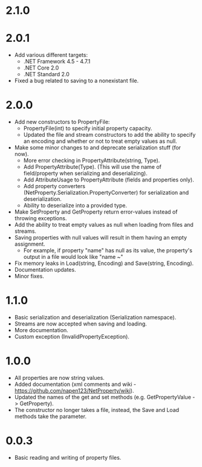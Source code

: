 # 2.1.0

# 2.0.1
* Add various different targets:
	* .NET Framework 4.5 - 4.7.1
	* .NET Core 2.0
	* .NET Standard 2.0
* Fixed a bug related to saving to a nonexistant file.

# 2.0.0
* Add new constructors to PropertyFile:
    * PropertyFile(int) to specify initial property capacity.
	* Updated the file and stream constructors to add the ability to specify an encoding
	  and whether or not to treat empty values as null.
* Make some minor changes to and deprecate serialization stuff (for now).
	* More error checking in PropertyAttribute(string, Type).
	* Add PropertyAttribute(Type). (This will use the name of field/property when serializing and deserializing).
	* Add AttributeUsage to PropertyAttribute (fields and properties only).
	* Add property converters (NetProperty.Serialization.PropertyConverter) for serialization and deserialization.
	* Ability to deserialize into a provided type.
* Make SetProperty and GetProperty return error-values instead of throwing exceptions.
* Add the ability to treat empty values as null when loading from files and streams.
* Saving properties with null values will result in them having an empty assignment.
	- For example, if property "name" has null as its value, the property's output in a file would look like "name ~"
* Fix memory leaks in Load(string, Encoding) and Save(string, Encoding).
* Documentation updates.
* Minor fixes.

# 1.1.0
* Basic serialization and deserialization (Serialization namespace).
* Streams are now accepted when saving and loading.
* More documentation.
* Custom exception (InvalidPropertyException).

# 1.0.0
* All properties are now string values. 
* Added documentation (xml comments and wiki - https://github.com/napen123/NetProperty/wiki).
* Updated the names of the get and set methods (e.g. GetPropertyValue -> GetProperty).
* The constructor no longer takes a file, instead, the Save and Load methods take the parameter.

# 0.0.3
* Basic reading and writing of property files.
